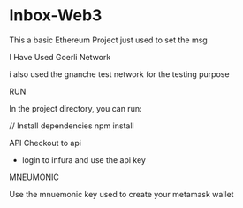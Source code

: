 # Inbox-Web3
This a basic Ethereum Project just used to set the msg 


I Have Used Goerli Network

i also used the gnanche test network for the testing purpose

RUN

In the project directory, you can run:

// Install dependencies
npm install 

API
Checkout to api 

- login to infura and use the api key 

MNEUMONIC

Use the mnuemonic key used to create your metamask wallet

